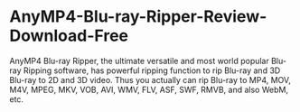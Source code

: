 # AnyMP4-Blu-ray-Ripper-Review-Download-Free
AnyMP4 Blu-ray Ripper, the ultimate versatile and most world popular Blu-ray Ripping software, has powerful ripping function to rip Blu-ray and 3D Blu-ray to 2D and 3D video. Thus you actually can rip Blu-ray to MP4, MOV, M4V, MPEG, MKV, VOB, AVI, WMV, FLV, ASF, SWF, RMVB, and also WebM, etc.
